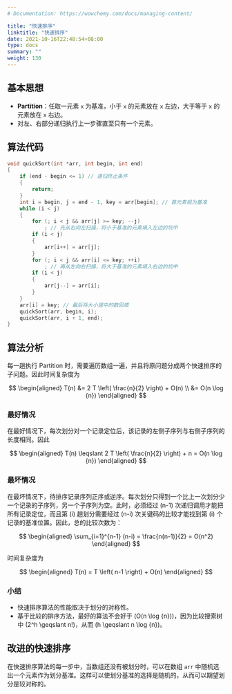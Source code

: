 ```yaml
---
# Documentation: https://wowchemy.com/docs/managing-content/

title: "快速排序"
linktitle: "快速排序"
date: 2021-10-16T22:48:54+08:00
type: docs
summary: ""
weight: 130
---
```


<!--more-->

## 基本思想

- **Partition**：任取一元素 `x` 为基准，小于 `x` 的元素放在 `x` 左边，大于等于 `x` 的元素放在 `x` 右边。
- 对左、右部分递归执行上一步骤直至只有一个元素。

## 算法代码

```cpp
void quickSort(int *arr, int begin, int end)
{
    if (end - begin <= 1) // 递归终止条件
    {
        return;
    }
    int i = begin, j = end - 1, key = arr[begin]; // 首元素视为基准
    while (i < j)
    {
        for (; i < j && arr[j] >= key; --j)
            ; // 先从右向左扫描，将小于基准的元素填入左边的坑中
        if (i < j)
        {
            arr[i++] = arr[j];
        }
        for (; i < j && arr[i] <= key; ++i)
            ; // 再从左向右扫描，将大于基准的元素填入右边的坑中
        if (i < j)
        {
            arr[j--] = arr[i];
        }
    }
    arr[i] = key; // 最后将大小居中的数回填
    quickSort(arr, begin, i);
    quickSort(arr, i + 1, end);
}
```

## 算法分析

每一趟执行 Partition 时，需要遍历数组一遍，并且将原问题分成两个快速排序的子问题。因此时间复杂度为

$$
\begin{aligned}
T(n) &= 2 T \left( \frac{n}{2} \right) + O(n) \\
&= O(n \log {n})
\end{aligned}
$$

### 最好情况

在最好情况下，每次划分对一个记录定位后，该记录的左侧子序列与右侧子序列的长度相同。因此

$$
\begin{aligned}
T(n) \leqslant 2 T \left( \frac{n}{2} \right) + n = O(n \log {n})
\end{aligned}
$$

### 最坏情况

在最坏情况下，待排序记录序列正序或逆序。每次划分只得到一个比上一次划分少一个记录的子序列，另一个子序列为空。此时，必须经过 \(n-1\) 次递归调用才能把所有记录定位，而且第 \(i\) 趟划分需要经过 \(n-i\) 次关键码的比较才能找到第 \(i\) 个记录的基准位置。因此，总的比较次数为：

$$
\begin{aligned}
\sum_{i=1}^{n-1} (n-i) = \frac{n(n-1)}{2} = O(n^2)
\end{aligned}
$$

时间复杂度为

$$
\begin{aligned}
T(n) = T \left( n-1 \right) + O(n)
\end{aligned}
$$

### 小结

- 快速排序算法的性能取决于划分的对称性。
- 基于比较的排序方法，最好的算法不会好于 \(O(n \log {n})\)，因为比较搜索树中 \(2^h \geqslant n!\)，从而 \(h \geqslant n \log {n}\)。

## 改进的快速排序

在快速排序算法的每一步中，当数组还没有被划分时，可以在数组 `arr` 中随机选出一个元素作为划分基准。这样可以使划分基准的选择是随机的，从而可以期望划
分是较对称的。